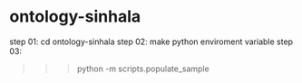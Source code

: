 # ontology-sinhala

step 01: cd ontology-sinhala
step 02: make python enviroment variable
step 03: 

>>> python -m scripts.populate_sample